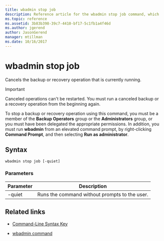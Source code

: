 ```yaml
---
title: wbadmin stop job
description: Reference article for the wbadmin stop job command, which cancels the backup or recovery operation that is currently running.
ms.topic: reference
ms.assetid: 3b83b398-39c7-4410-bf17-5c1fb1a4f46d
ms.author: jgerend
author: JasonGerend
manager: mtillman
ms.date: 10/16/2017
---
```


# wbadmin stop job

Cancels the backup or recovery operation that is currently running.

> [!IMPORTANT]
> Canceled operations can't be restarted. You must run a canceled backup or a recovery operation from the beginning again.

To stop a backup or recovery operation using this command, you must be a member of the **Backup Operators** group or the **Administrators** group, or you must have been delegated the appropriate permissions. In addition, you must run **wbadmin** from an elevated command prompt, by right-clicking **Command Prompt**, and then selecting **Run as administrator**.

## Syntax

```
wbadmin stop job [-quiet]
```

### Parameters

| Parameter | Description |
|--|--|
| -quiet | Runs the command without prompts to the user. |

## Related links

- [Command-Line Syntax Key](command-line-syntax-key.md)

- [wbadmin command](wbadmin.md)
